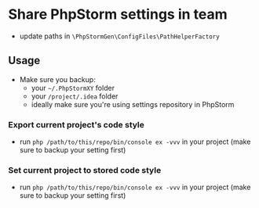 # Share PhpStorm settings in team

* update paths in `\PhpStormGen\ConfigFiles\PathHelperFactory`

## Usage

* Make sure you backup:
  * your `~/.PhpStormXY` folder
  * your `/project/.idea` folder
  * ideally make sure you're using settings repository in PhpStorm
  
### Export current project's code style
* run `php /path/to/this/repo/bin/console ex -vvv` in your project (make sure to backup your setting first)

### Set current project to stored code style 
* run `php /path/to/this/repo/bin/console ex -vvv` in your project (make sure to backup your setting first)

